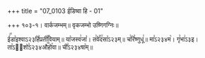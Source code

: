 +++
title = "07_0103 ईडिष्वा हि - 01"

+++
१०३-१। वार्कजम्भम्॥ वृकजम्भो उष्णिगग्निः॥

ई꣢꣯डा꣡इश्वाऽ२३हि꣤प्रती꣥꣯वियाम्॥ या꣡जस्व꣢जा꣡। त꣢वे꣣꣯द꣢सा꣡ऽ२३म्॥ च꣢रि꣣ष्णुधू꣢॥ मा꣣ऽ२३४म꣥। गृ꣣भा꣢ऽ३इ। ता꣡ऽ२᳐शो꣣ऽ२३४औ꣥꣯हो꣯वा॥ ची꣣ऽ२३४षा꣥म्॥